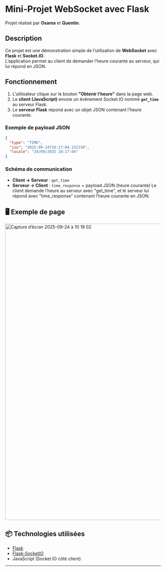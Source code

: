 # Mini-Projet WebSocket avec Flask

Projet réalisé par **Osama** et **Quentin**.

## Description
Ce projet est une démonstration simple de l’utilisation de **WebSocket** avec **Flask** et **Socket.IO**.  
L’application permet au client de demander l’heure courante au serveur, qui lui répond en JSON.

## Fonctionnement
1. L’utilisateur clique sur le bouton **"Obtenir l'heure"** dans la page web.
2. Le **client (JavaScript)** envoie un événement Socket.IO nommé **`get_time`** au serveur Flask.
3. Le **serveur Flask** répond avec un objet JSON contenant l’heure courante.

### Exemple de payload JSON
```json
{
  "type": "TIME",
  "iso": "2025-09-24T10:17:04.152158",
  "locale": "24/09/2025 10:17:04"
}
```

### Schéma de communication
- **Client → Serveur** : `get_time`  
- **Serveur → Client** : `time_response` + payload JSON (heure courante)
Le client demande l’heure au serveur avec "get_time", et le serveur lui répond avec "time_response" contenant l’heure courante en JSON.

## 🖥️ Exemple de page

<img width="1470" height="956" alt="Capture d’écran 2025-09-24 à 10 18 02" src="https://github.com/user-attachments/assets/fbf6a258-8bd7-419b-b878-6153011b37c2" />


## 📦 Technologies utilisées
- [Flask](https://flask.palletsprojects.com/)  
- [Flask-SocketIO](https://flask-socketio.readthedocs.io/)  
- JavaScript (Socket.IO côté client)  

---
